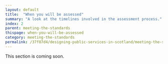 ```yaml
---
layout: default
title:  "When you will be assessed"
summary: "A look at the timelines involved in the assessment process."
index: 2
parent: meeting-the-standards
thispage: when-you-will-be-assessed
category: meeting-the-standards
permalink: /37f87d4/designing-public-services-in-scotland/meeting-the-standards/when-you-will-be-assessed/
---
```


This section is coming soon.
